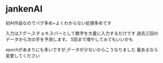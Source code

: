 # jankenAI

初AI作品なのでバグ多め+よくわからない処理多めです

入力は,1:グー,2:チョキ,3:パーとして数字を大量に入力するだけです
過去三回のデータから次の手を予測します。 5回まで増やしてみてもいいかも

epochがあまりにも多いですが,データが少ないからこうなりました 量あるなら変更してください

